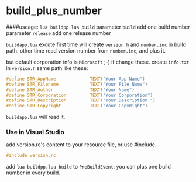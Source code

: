# build_plus_number

####useage: `lua buildpp.lua build`
parameter `build` add one build number
parameter `release` add one release number

`buildapp.lua` excute first time will create `version.h` and `number.inc` in build path.
other time read version number from `number.inc`, and plus it.

but default corporation info is `Microsoft` ;-)
if change these. create `info.txt` in `version.h` same path like these:
```C
#define STR_AppName             TEXT("Your App Name")
#define STR_Filename            TEXT("Your File Name")
#define STR_Author              TEXT("Your Name")
#define STR_Corporation         TEXT("Your Corporation")
#define STR_Description         TEXT("Your Description.")
#define STR_Copyright           TEXT("Your CopyRight") 
```
`buildapp.lua` will read it.

### Use in Visual Studio
add version.rc's content to your resource file,
or use #include.
```C
#include version.rc
```
add `lua buildpp.lua build` to `PreBuildEvent`.
you can plus one build number in every build.
